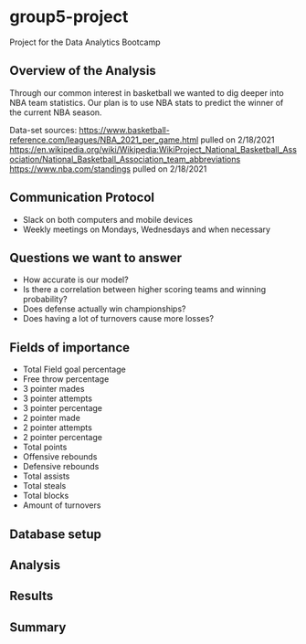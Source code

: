 # group5-project
Project for the Data Analytics Bootcamp
## Overview of the Analysis
Through our common interest in basketball we wanted to dig deeper into NBA team statistics. Our plan is to use NBA stats to predict the winner of the current NBA season. 

Data-set sources:
https://www.basketball-reference.com/leagues/NBA_2021_per_game.html pulled on 2/18/2021
https://en.wikipedia.org/wiki/Wikipedia:WikiProject_National_Basketball_Association/National_Basketball_Association_team_abbreviations
https://www.nba.com/standings pulled on 2/18/2021

## Communication Protocol
* Slack on both computers and mobile devices
* Weekly meetings on Mondays, Wednesdays and when necessary

## Questions we want to answer
* How accurate is our model?
* Is there a correlation between higher scoring teams and winning probability?
* Does defense actually win championships?
* Does having a lot of turnovers cause more losses?

## Fields of importance
* Total Field goal percentage
* Free throw percentage
* 3 pointer mades
* 3 pointer attempts
* 3 pointer percentage
* 2 pointer made
* 2 pointer attempts
* 2 pointer percentage
* Total points
* Offensive rebounds
* Defensive rebounds
* Total assists
* Total steals
* Total blocks
* Amount of turnovers

## Database setup

## Analysis

## Results

## Summary